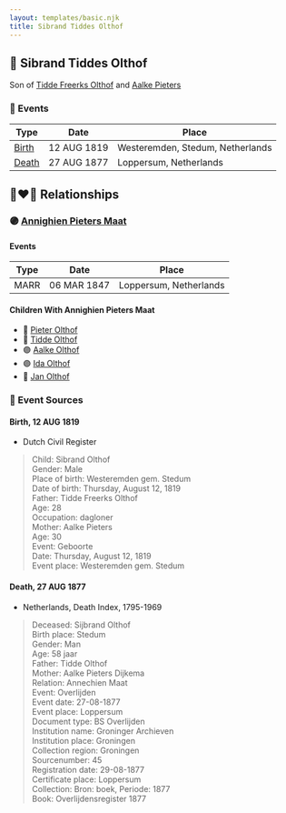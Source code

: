 ```yaml
---
layout: templates/basic.njk
title: Sibrand Tiddes Olthof
---
```

## 🔵 Sibrand Tiddes Olthof

Son of [Tidde Freerks Olthof](/people/7/7481187) and [Aalke Pieters](/people/7/70796984)

### 📆 Events

Type | Date | Place
------ | ------ | ------
[Birth](#event-0) | 12 AUG 1819 | Westeremden, Stedum, Netherlands
[Death](#event-1) | 27 AUG 1877 | Loppersum, Netherlands

## 👩‍❤️‍👨 Relationships

### 🟣 [Annighien Pieters Maat](/people/7/7249878)

#### Events

Type | Date | Place
------ | ------ | ------
MARR | 06 MAR 1847 | Loppersum, Netherlands
#### Children With Annighien Pieters Maat
* 🔵 [Pieter Olthof](/people/9/96395545)
* 🔵 [Tidde Olthof](/people/4/48588550)
* 🟣 [Aalke Olthof](/people/1/12784340)
* 🟣 [Ida Olthof](/people/6/60020862)
* 🔵 [Jan Olthof](/people/2/25950288)
### 📰 Event Sources

#### <a id="event-0"></a> Birth, 12 AUG 1819
* Dutch Civil Register
>   
  > Child: Sibrand Olthof  
  > Gender: Male  
  > Place of birth: Westeremden gem. Stedum  
  > Date of birth: Thursday, August 12, 1819  
  > Father: Tidde Freerks Olthof  
  > Age: 28  
  > Occupation: dagloner  
  > Mother: Aalke Pieters  
  > Age: 30  
  > Event: Geboorte  
  > Date: Thursday, August 12, 1819  
  > Event place: Westeremden gem. Stedum

#### <a id="event-1"></a> Death, 27 AUG 1877
* Netherlands, Death Index, 1795-1969
>   
  > Deceased: Sijbrand Olthof  
  > Birth place: Stedum  
  > Gender: Man  
  > Age: 58 jaar  
  > Father: Tidde Olthof  
  > Mother: Aalke Pieters Dijkema  
  > Relation: Annechien Maat  
  > Event: Overlijden  
  > Event date: 27-08-1877  
  > Event place: Loppersum  
  > Document type: BS Overlijden  
  > Institution name: Groninger Archieven  
  > Institution place: Groningen  
  > Collection region: Groningen  
  > Sourcenumber: 45  
  > Registration date: 29-08-1877  
  > Certificate place: Loppersum  
  > Collection: Bron: boek, Periode: 1877  
  > Book: Overlijdensregister 1877